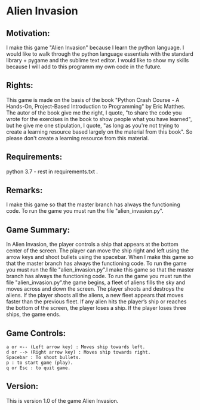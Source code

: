 # Alien Invasion

## Motivation:
I make this game "Alien Invasion" because I learn the python 
language. I would like to walk through the python language essentials 
with the standard library + pygame and the sublime text editor. I would 
like to show my skills because I will add to this programm my own code 
in the future. 

## Rights:
This game is made on the basis of the book "Python Crash Course - 
A Hands-On, Project-Based Introduction to Programming" by Eric Matthes. 
The autor of the book give me the right, I quote, "to share the code 
you wrote for the exercises in the book to show people what you have 
learned", but he give me one stipulation, I quote, "as long as you're 
not trying to create a learning resource based largely on the material 
from this book". So please don't create a learning resource from this 
material.

## Requirements: 
python 3.7 - rest in requirements.txt .

## Remarks:
I make this game so that the master branch has always 
the functioning code. To run the game you must run the file
"alien_invasion.py".

## Game Summary:
In Alien Invasion, the player controls a ship that appears at the 
bottom center of the screen. The player can move the ship right and 
left using the arrow keys and shoot bullets using the spacebar. When 
I make this game so that the master branch has always
the functioning code. To run the game you must run the file
"alien_invasion.py".I make this game so that the master branch has always
the functioning code. To run the game you must run the file
"alien_invasion.py".the game begins, a fleet of aliens fills the sky and moves across and 
down the screen. The player shoots and destroys the aliens. If the player 
shoots all the aliens, a new fleet appears that moves faster than the 
previous fleet. If any alien hits the player’s ship or reaches the bottom 
of the screen, the player loses a ship. If the player loses three ships, 
the game ends.

## Game Controls:    
    a or <-- (Left arrow key) : Moves ship towards left.
    d or --> (Right arrow key) : Moves ship towards right.
    Spacebar : To shoot bullets.
    p : to start game (play).
    q or Esc : to quit game.

## Version:
This is version 1.0 of the game Alien Invasion.
